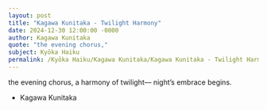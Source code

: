```yaml
---
layout: post
title: "Kagawa Kunitaka - Twilight Harmony"
date: 2024-12-30 12:00:00 -0000
author: Kagawa Kunitaka
quote: "the evening chorus,"
subject: Kyōka Haiku
permalink: /Kyōka Haiku/Kagawa Kunitaka/Kagawa Kunitaka - Twilight Harmony
---
```


the evening chorus,
a harmony of twilight—
night’s embrace begins.

- Kagawa Kunitaka
